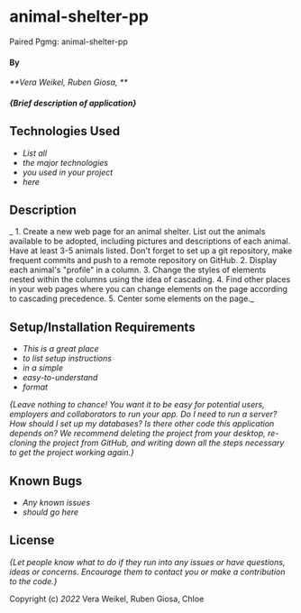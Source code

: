 # animal-shelter-pp
Paired Pgmg: animal-shelter-pp


#### By 
_**Vera Weikel, Ruben Giosa, **_

#### _{Brief description of application}_

## Technologies Used

* _List all_
* _the major technologies_
* _you used in your project_
* _here_

## Description

_ 1. Create a new web page for an animal shelter. List out the animals available to be adopted, including pictures and descriptions of each animal. Have at least 3-5 animals listed. Don't forget to set up a git repository, make frequent commits and push to a remote repository on GitHub.
2. Display each animal's "profile" in a column.
3. Change the styles of elements nested within the columns using the idea of cascading.
4. Find other places in your web pages where you can change elements on the page according to cascading precedence.
5. Center some elements on the page._

## Setup/Installation Requirements

* _This is a great place_
* _to list setup instructions_
* _in a simple_
* _easy-to-understand_
* _format_

_{Leave nothing to chance! You want it to be easy for potential users, employers and collaborators to run your app. Do I need to run a server? How should I set up my databases? Is there other code this application depends on? We recommend deleting the project from your desktop, re-cloning the project from GitHub, and writing down all the steps necessary to get the project working again.}_

## Known Bugs

* _Any known issues_
* _should go here_

## License

_{Let people know what to do if they run into any issues or have questions, ideas or concerns.  Encourage them to contact you or make a contribution to the code.}_

Copyright (c) _2022_ Vera Weikel, Ruben Giosa, Chloe